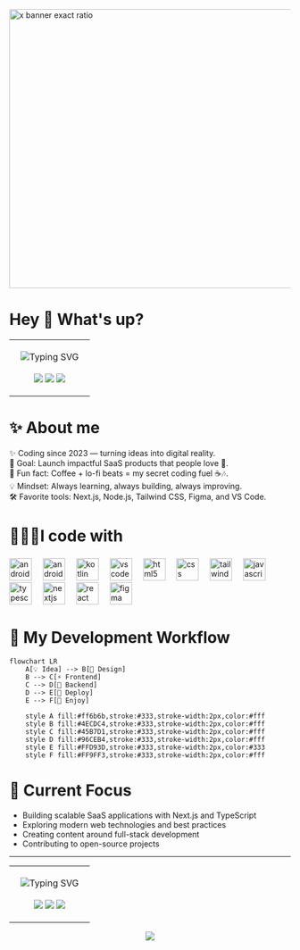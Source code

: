 
<img width="1500" height="500" alt="x banner exact ratio" src="https://github.com/user-attachments/assets/0e1424ad-4ee8-482d-b13a-be706c087168" />


# Hey 👋 What's up?

<div align="center">
  
  <table width="100%">
    <tr>
      <td align="center" style="padding: 20px;">
        <img src="https://readme-typing-svg.herokuapp.com?font=Fira+Code&size=28&duration=2500&pause=1500&color=1888ff&center=true&vCenter=true&width=900&height=60&lines=👋+My+name+is+Rizwan+Ul+Hassan;(aka+Rizwan+Devid%2C+nick:+rizii);🚀+Full-Stack+SaaS+Developer;📱+Native+Android+Developer;💻+Full-Stack+Web+Developer;From+🇵🇰+Pakistan+with+❤️" alt="Typing SVG" />
        <br><br>
        <img src="https://img.shields.io/badge/✨-Always%20Learning-1888ff?style=for-the-badge&logoColor=white" />
        <img src="https://img.shields.io/badge/🚀-Always%20Building-1888ff?style=for-the-badge&logoColor=white" />
        <img src="https://img.shields.io/badge/💻-Always%20Coding-1888ff?style=for-the-badge&logoColor=white" />
      </td>
    </tr>
  </table>
  
</div>

# ✨ About me

✨ Coding since 2023 — turning ideas into digital reality. <br/>
🎯 Goal: Launch impactful SaaS products that people love 🚀.<br/>
🎲 Fun fact: Coffee + lo-fi beats = my secret coding fuel ☕🎶.<br/>
💡 Mindset: Always learning, always building, always improving.<br/>
🛠️ Favorite tools: Next.js, Node.js, Tailwind CSS, Figma, and VS Code.<br/>

# 👨🏻‍💻I code with
###

<div align="left">
  <img src="https://cdn.jsdelivr.net/gh/devicons/devicon/icons/android/android-original.svg" height="40" alt="android logo"  />
  <img width="12" />
  <img src="https://skillicons.dev/icons?i=androidstudio" height="40" alt="androidstudio logo"  />
  <img width="12" />
  <img src="https://cdn.jsdelivr.net/gh/devicons/devicon/icons/kotlin/kotlin-original.svg" height="40" alt="kotlin logo"  />
  <img width="12" />
  <img src="https://skillicons.dev/icons?i=vscode" height="40" alt="vscode logo"  />
  <img width="12" />
  <img src="https://cdn.jsdelivr.net/gh/devicons/devicon/icons/html5/html5-original.svg" height="40" alt="html5 logo"  />
  <img width="12" />
  <img src="https://cdn.jsdelivr.net/gh/devicons/devicon/icons/css3/css3-original.svg" height="40" alt="css logo"  />
  <img width="12" />
  <img src="https://cdn.jsdelivr.net/gh/devicons/devicon/icons/tailwindcss/tailwindcss-original-wordmark.svg" height="40" alt="tailwindcss logo"  />
  <img width="12" />
  <img src="https://cdn.jsdelivr.net/gh/devicons/devicon/icons/javascript/javascript-original.svg" height="40" alt="javascript logo"  />
  <img width="12" />
  <img src="https://cdn.jsdelivr.net/gh/devicons/devicon/icons/typescript/typescript-original.svg" height="40" alt="typescript logo"  />
  <img width="12" />
  <img src="https://cdn.jsdelivr.net/gh/devicons/devicon/icons/nextjs/nextjs-original.svg" height="40" alt="nextjs logo"  />
  <img width="12" />
  <img src="https://cdn.jsdelivr.net/gh/devicons/devicon/icons/react/react-original.svg" height="40" alt="react logo"  />
  <img width="12" />
  <img src="https://cdn.jsdelivr.net/gh/devicons/devicon/icons/figma/figma-original.svg" height="40" alt="figma logo"  />
</div>

###

# 🚀 My Development Workflow

```mermaid
flowchart LR
    A[💡 Idea] --> B[🎨 Design]
    B --> C[⚡ Frontend]
    C --> D[🔌 Backend]
    D --> E[🚀 Deploy]
    E --> F[🔁 Enjoy]
    
    style A fill:#ff6b6b,stroke:#333,stroke-width:2px,color:#fff
    style B fill:#4ECDC4,stroke:#333,stroke-width:2px,color:#fff
    style C fill:#45B7D1,stroke:#333,stroke-width:2px,color:#fff
    style D fill:#96CEB4,stroke:#333,stroke-width:2px,color:#fff
    style E fill:#FFD93D,stroke:#333,stroke-width:2px,color:#333
    style F fill:#FF9FF3,stroke:#333,stroke-width:2px,color:#fff
```



# 🎯 Current Focus

- Building scalable SaaS applications with Next.js and TypeScript
- Exploring modern web technologies and best practices
- Creating content around full-stack development
- Contributing to open-source projects

---

<div align="center">
  <table width="100%">
    <tr>
      <td align="center" style="padding: 20px;">
        <img src="https://readme-typing-svg.herokuapp.com?font=Fira+Code&size=24&duration=3000&pause=1500&color=1888ff&center=true&vCenter=true&width=900&height=60&lines=💻+Code+is+poetry;🚀+Solve+first,+code+later;✨+Clean+code+matters;🎯+Write+code+for+humans;⚡+Good+code+is+understandable;🌟+Errors+teach;🔥+Talk+is+cheap,+code+more;💡+Think+before+coding;🛠️+Debugging+is+fun;📚+Learn+every+day;💪+Practice+makes+perfect;🌐+Code+connects+worlds;🔍+Refactor+often;🎨+Code+is+creative;⚙️+Automation+saves+time;🧩+Solve+puzzles;📈+Optimize+everything;💭+Imagine+before+you+code;🎉+Celebrate+small+wins;📝+Document+your+code" alt="Typing SVG" />
        <br><br>
        <img src="https://img.shields.io/badge/💡-Think%20First-1888ff?style=for-the-badge&logoColor=white" />
        <img src="https://img.shields.io/badge/🚀-Code%20Smart-1888ff?style=for-the-badge&logoColor=white" />
        <img src="https://img.shields.io/badge/✨-Ship%20Clean-1888ff?style=for-the-badge&logoColor=white" />
      </td>
    </tr>
  </table>
</div>



<div align="center">
  <img src="https://visitor-badge.laobi.icu/badge?page_id=devrizii.devrizii&"  />
</div>
